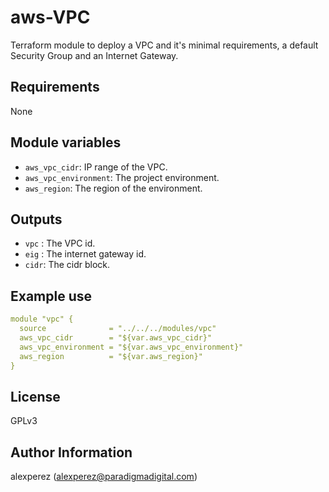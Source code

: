 # aws-VPC

Terraform module to deploy a VPC and it's minimal requirements, a default Security Group and an Internet Gateway.

## Requirements

None

## Module variables

* `aws_vpc_cidr`: IP range of the VPC.
* `aws_vpc_environment`: The project environment.
* `aws_region`: The region of the environment.

## Outputs

* `vpc` : The VPC id.
* `eig` : The internet gateway id.
* `cidr`: The cidr block.

## Example use

```yaml
module "vpc" {
  source              = "../../../modules/vpc"
  aws_vpc_cidr        = "${var.aws_vpc_cidr}"
  aws_vpc_environment = "${var.aws_vpc_environment}"
  aws_region          = "${var.aws_region}"
}
```

## License
GPLv3

## Author Information
alexperez (alexperez@paradigmadigital.com)
